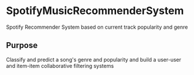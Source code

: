 # SpotifyMusicRecommenderSystem
Spotify Recommender System based on current track popularity and genre

## Purpose 
Classify and predict a song's genre and popularity and build a user-user and item-item collaborative filtering systems

